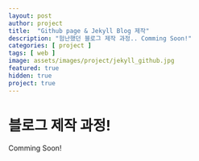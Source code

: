 ```yaml
---
layout: post
author: project
title:  "Github page & Jekyll Blog 제작"
description: "험난했던 블로그 제작 과정.. Comming Soon!"
categories: [ project ]
tags: [ web ]
image: assets/images/project/jekyll_github.jpg
featured: true
hidden: true
project: true
---
```



# 블로그 제작 과정!
Comming Soon!
